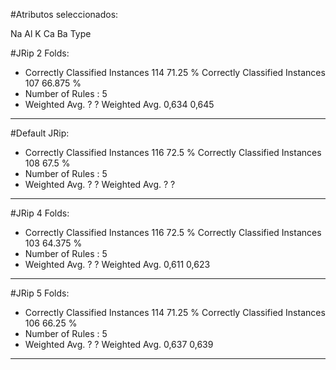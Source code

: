 #Atributos seleccionados: 

Na
Al
K
Ca
Ba
Type


#JRip 2 Folds:
* Correctly Classified Instances         114               71.25   %
Correctly Classified Instances         107               66.875  %
* Number of Rules : 5
* Weighted Avg. ? ?
Weighted Avg. 0,634 0,645
---- 

#Default JRip:
* Correctly Classified Instances         116               72.5    %
Correctly Classified Instances         108               67.5    %
* Number of Rules : 5
* Weighted Avg. ? ?
Weighted Avg. ? ?
---- 

#JRip 4 Folds:
* Correctly Classified Instances         116               72.5    %
Correctly Classified Instances         103               64.375  %
* Number of Rules : 5
* Weighted Avg. ? ?
Weighted Avg. 0,611 0,623
---- 

#JRip 5 Folds:
* Correctly Classified Instances         114               71.25   %
Correctly Classified Instances         106               66.25   %
* Number of Rules : 5
* Weighted Avg. ? ?
Weighted Avg. 0,637 0,639
---- 


